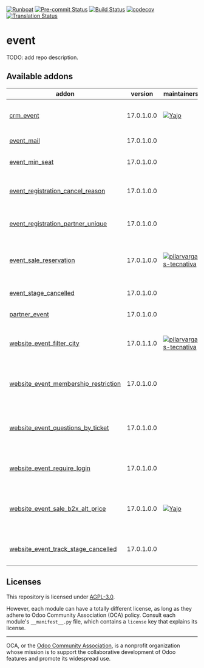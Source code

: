 
[![Runboat](https://img.shields.io/badge/runboat-Try%20me-875A7B.png)](https://runboat.odoo-community.org/builds?repo=OCA/event&target_branch=17.0)
[![Pre-commit Status](https://github.com/OCA/event/actions/workflows/pre-commit.yml/badge.svg?branch=17.0)](https://github.com/OCA/event/actions/workflows/pre-commit.yml?query=branch%3A17.0)
[![Build Status](https://github.com/OCA/event/actions/workflows/test.yml/badge.svg?branch=17.0)](https://github.com/OCA/event/actions/workflows/test.yml?query=branch%3A17.0)
[![codecov](https://codecov.io/gh/OCA/event/branch/17.0/graph/badge.svg)](https://codecov.io/gh/OCA/event)
[![Translation Status](https://translation.odoo-community.org/widgets/event-17-0/-/svg-badge.svg)](https://translation.odoo-community.org/engage/event-17-0/?utm_source=widget)

<!-- /!\ do not modify above this line -->

# event

TODO: add repo description.

<!-- /!\ do not modify below this line -->

<!-- prettier-ignore-start -->

[//]: # (addons)

Available addons
----------------
addon | version | maintainers | summary
--- | --- | --- | ---
[crm_event](crm_event/) | 17.0.1.0.0 | [![Yajo](https://github.com/Yajo.png?size=30px)](https://github.com/Yajo) | Link opportunities to event categories
[event_mail](event_mail/) | 17.0.1.0.0 |  | Mail settings in events
[event_min_seat](event_min_seat/) | 17.0.1.0.0 |  | Minimum seats in events
[event_registration_cancel_reason](event_registration_cancel_reason/) | 17.0.1.0.0 |  | Reasons for event registrations cancellations
[event_registration_partner_unique](event_registration_partner_unique/) | 17.0.1.0.0 |  | Enforces 1 registration per partner and event
[event_sale_reservation](event_sale_reservation/) | 17.0.1.0.0 | [![pilarvargas-tecnativa](https://github.com/pilarvargas-tecnativa.png?size=30px)](https://github.com/pilarvargas-tecnativa) | Allow selling event registrations before the event exists
[event_stage_cancelled](event_stage_cancelled/) | 17.0.1.0.0 |  | Event cancellation workflows
[partner_event](partner_event/) | 17.0.1.0.0 |  | Link partner to events
[website_event_filter_city](website_event_filter_city/) | 17.0.1.1.0 | [![pilarvargas-tecnativa](https://github.com/pilarvargas-tecnativa.png?size=30px)](https://github.com/pilarvargas-tecnativa) | Add a customizable top area to filter events with city
[website_event_membership_restriction](website_event_membership_restriction/) | 17.0.1.0.0 |  | Restrict event registration to members only
[website_event_questions_by_ticket](website_event_questions_by_ticket/) | 17.0.1.0.0 |  | Events Questions conditional to the chosen ticket
[website_event_require_login](website_event_require_login/) | 17.0.1.0.0 |  | Website Event Require Login
[website_event_sale_b2x_alt_price](website_event_sale_b2x_alt_price/) | 17.0.1.0.0 | [![Yajo](https://github.com/Yajo.png?size=30px)](https://github.com/Yajo) | Display alt. price (B2B for B2C websites, and viceversa)
[website_event_track_stage_cancelled](website_event_track_stage_cancelled/) | 17.0.1.0.0 |  | Event session cancellation workflows

[//]: # (end addons)

<!-- prettier-ignore-end -->

## Licenses

This repository is licensed under [AGPL-3.0](LICENSE).

However, each module can have a totally different license, as long as they adhere to Odoo Community Association (OCA)
policy. Consult each module's `__manifest__.py` file, which contains a `license` key
that explains its license.

----
OCA, or the [Odoo Community Association](http://odoo-community.org/), is a nonprofit
organization whose mission is to support the collaborative development of Odoo features
and promote its widespread use.
